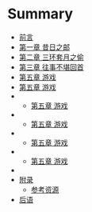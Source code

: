 # Summary

* [前言](README.md)
* [第一章 昔日之邮](chapter01.md)
* [第二章 三环套月之偷](chapter02.md)
* [第三章 往事不堪回首](chapter03.md)
* [第五章 游戏](chapter5.md)
* [第五章 游戏](chapter5.md)
* * [第五章 游戏](chapter5.md)
* * [第五章 游戏](chapter5.md)
* * [第五章 游戏](chapter5.md)
* * [第五章 游戏](chapter5.md)
* 
* [附录](chapter6.md)
   * [参考资源](references.md)
* [后语](summary.md)
